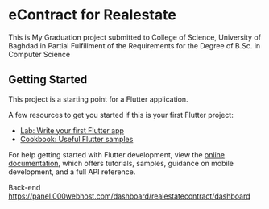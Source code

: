 # eContract for Realestate
This is My Graduation project submitted to College of Science, University of Baghdad in Partial Fulfillment of the Requirements for the Degree of B.Sc. in Computer Science

## Getting Started

This project is a starting point for a Flutter application.

A few resources to get you started if this is your first Flutter project:

- [Lab: Write your first Flutter app](https://docs.flutter.dev/get-started/codelab)
- [Cookbook: Useful Flutter samples](https://docs.flutter.dev/cookbook)

For help getting started with Flutter development, view the
[online documentation](https://docs.flutter.dev/), which offers tutorials,
samples, guidance on mobile development, and a full API reference.

Back-end
https://panel.000webhost.com/dashboard/realestatecontract/dashboard
